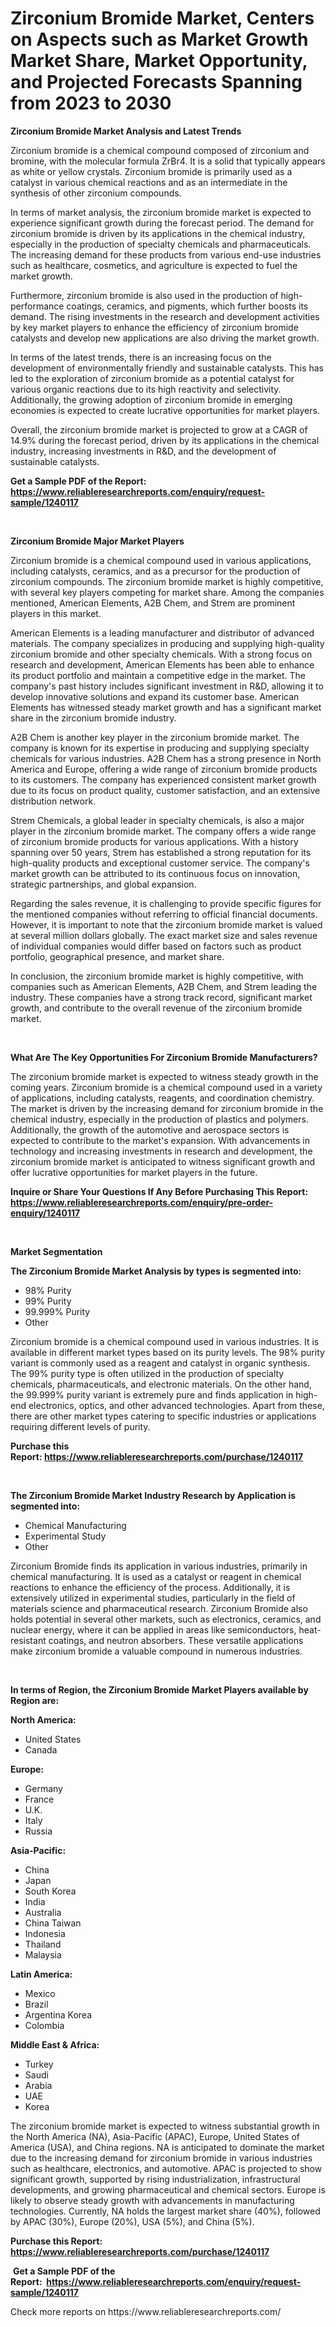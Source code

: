 <p><h1>Zirconium Bromide Market, Centers on Aspects such as Market Growth Market Share, Market Opportunity, and Projected Forecasts Spanning from 2023 to 2030</h1></p><p><strong>Zirconium Bromide Market Analysis and Latest Trends</strong></p>
<p><p>Zirconium bromide is a chemical compound composed of zirconium and bromine, with the molecular formula ZrBr4. It is a solid that typically appears as white or yellow crystals. Zirconium bromide is primarily used as a catalyst in various chemical reactions and as an intermediate in the synthesis of other zirconium compounds.</p><p>In terms of market analysis, the zirconium bromide market is expected to experience significant growth during the forecast period. The demand for zirconium bromide is driven by its applications in the chemical industry, especially in the production of specialty chemicals and pharmaceuticals. The increasing demand for these products from various end-use industries such as healthcare, cosmetics, and agriculture is expected to fuel the market growth.</p><p>Furthermore, zirconium bromide is also used in the production of high-performance coatings, ceramics, and pigments, which further boosts its demand. The rising investments in the research and development activities by key market players to enhance the efficiency of zirconium bromide catalysts and develop new applications are also driving the market growth.</p><p>In terms of the latest trends, there is an increasing focus on the development of environmentally friendly and sustainable catalysts. This has led to the exploration of zirconium bromide as a potential catalyst for various organic reactions due to its high reactivity and selectivity. Additionally, the growing adoption of zirconium bromide in emerging economies is expected to create lucrative opportunities for market players.</p><p>Overall, the zirconium bromide market is projected to grow at a CAGR of 14.9% during the forecast period, driven by its applications in the chemical industry, increasing investments in R&D, and the development of sustainable catalysts.</p></p>
<p><strong>Get a Sample PDF of the Report:&nbsp; <a href="https://www.reliableresearchreports.com/enquiry/request-sample/1240117">https://www.reliableresearchreports.com/enquiry/request-sample/1240117</a></strong></p>
<p>&nbsp;</p>
<p><strong>Zirconium Bromide Major Market Players</strong></p>
<p><p>Zirconium bromide is a chemical compound used in various applications, including catalysts, ceramics, and as a precursor for the production of zirconium compounds. The zirconium bromide market is highly competitive, with several key players competing for market share. Among the companies mentioned, American Elements, A2B Chem, and Strem are prominent players in this market.</p><p>American Elements is a leading manufacturer and distributor of advanced materials. The company specializes in producing and supplying high-quality zirconium bromide and other specialty chemicals. With a strong focus on research and development, American Elements has been able to enhance its product portfolio and maintain a competitive edge in the market. The company's past history includes significant investment in R&D, allowing it to develop innovative solutions and expand its customer base. American Elements has witnessed steady market growth and has a significant market share in the zirconium bromide industry.</p><p>A2B Chem is another key player in the zirconium bromide market. The company is known for its expertise in producing and supplying specialty chemicals for various industries. A2B Chem has a strong presence in North America and Europe, offering a wide range of zirconium bromide products to its customers. The company has experienced consistent market growth due to its focus on product quality, customer satisfaction, and an extensive distribution network.</p><p>Strem Chemicals, a global leader in specialty chemicals, is also a major player in the zirconium bromide market. The company offers a wide range of zirconium bromide products for various applications. With a history spanning over 50 years, Strem has established a strong reputation for its high-quality products and exceptional customer service. The company's market growth can be attributed to its continuous focus on innovation, strategic partnerships, and global expansion.</p><p>Regarding the sales revenue, it is challenging to provide specific figures for the mentioned companies without referring to official financial documents. However, it is important to note that the zirconium bromide market is valued at several million dollars globally. The exact market size and sales revenue of individual companies would differ based on factors such as product portfolio, geographical presence, and market share.</p><p>In conclusion, the zirconium bromide market is highly competitive, with companies such as American Elements, A2B Chem, and Strem leading the industry. These companies have a strong track record, significant market growth, and contribute to the overall revenue of the zirconium bromide market.</p></p>
<p>&nbsp;</p>
<p><strong>What Are The Key Opportunities For Zirconium Bromide Manufacturers?</strong></p>
<p><p>The zirconium bromide market is expected to witness steady growth in the coming years. Zirconium bromide is a chemical compound used in a variety of applications, including catalysts, reagents, and coordination chemistry. The market is driven by the increasing demand for zirconium bromide in the chemical industry, especially in the production of plastics and polymers. Additionally, the growth of the automotive and aerospace sectors is expected to contribute to the market's expansion. With advancements in technology and increasing investments in research and development, the zirconium bromide market is anticipated to witness significant growth and offer lucrative opportunities for market players in the future.</p></p>
<p><strong>Inquire or Share Your Questions If Any Before Purchasing This Report: <a href="https://www.reliableresearchreports.com/enquiry/pre-order-enquiry/1240117">https://www.reliableresearchreports.com/enquiry/pre-order-enquiry/1240117</a></strong></p>
<p>&nbsp;</p>
<p><strong>Market Segmentation</strong></p>
<p><strong>The Zirconium Bromide Market Analysis by types is segmented into:</strong></p>
<p><ul><li>98% Purity</li><li>99% Purity</li><li>99.999% Purity</li><li>Other</li></ul></p>
<p><p>Zirconium bromide is a chemical compound used in various industries. It is available in different market types based on its purity levels. The 98% purity variant is commonly used as a reagent and catalyst in organic synthesis. The 99% purity type is often utilized in the production of specialty chemicals, pharmaceuticals, and electronic materials. On the other hand, the 99.999% purity variant is extremely pure and finds application in high-end electronics, optics, and other advanced technologies. Apart from these, there are other market types catering to specific industries or applications requiring different levels of purity.</p></p>
<p><strong>Purchase this Report:&nbsp;<a href="https://www.reliableresearchreports.com/purchase/1240117">https://www.reliableresearchreports.com/purchase/1240117</a></strong></p>
<p>&nbsp;</p>
<p><strong>The Zirconium Bromide Market Industry Research by Application is segmented into:</strong></p>
<p><ul><li>Chemical Manufacturing</li><li>Experimental Study</li><li>Other</li></ul></p>
<p><p>Zirconium Bromide finds its application in various industries, primarily in chemical manufacturing. It is used as a catalyst or reagent in chemical reactions to enhance the efficiency of the process. Additionally, it is extensively utilized in experimental studies, particularly in the field of materials science and pharmaceutical research. Zirconium Bromide also holds potential in several other markets, such as electronics, ceramics, and nuclear energy, where it can be applied in areas like semiconductors, heat-resistant coatings, and neutron absorbers. These versatile applications make zirconium bromide a valuable compound in numerous industries.</p></p>
<p>&nbsp;</p>
<p><strong>In terms of Region, the Zirconium Bromide Market Players available by Region are:</strong></p>
<p>
    <p> <strong> North America: </strong>
        <ul>
            <li>United States</li>
            <li>Canada</li>
        </ul>
        </p> 
    <p> <strong> Europe: </strong>
        <ul>
            <li>Germany</li>
            <li>France</li>
            <li>U.K.</li>
            <li>Italy</li>
            <li>Russia</li>
        </ul>
        </p> 
    <p> <strong> Asia-Pacific: </strong>
        <ul>
            <li>China</li>
            <li>Japan</li>
            <li>South Korea</li>
            <li>India</li>
            <li>Australia</li>
            <li>China Taiwan</li>
            <li>Indonesia</li>
            <li>Thailand</li>
            <li>Malaysia</li>
        </ul>
        </p> 
    <p> <strong> Latin America: </strong>
        <ul>
            <li>Mexico</li>
            <li>Brazil</li>
            <li>Argentina Korea</li>
            <li>Colombia</li>
        </ul>
        </p> 
    <p> <strong> Middle East & Africa: </strong>
        <ul>
            <li>Turkey</li>
            <li>Saudi</li>
            <li>Arabia</li>
            <li>UAE</li>
            <li>Korea</li>
        </ul>
    </p>
    </p>
<p><p>The zirconium bromide market is expected to witness substantial growth in the North America (NA), Asia-Pacific (APAC), Europe, United States of America (USA), and China regions. NA is anticipated to dominate the market due to the increasing demand for zirconium bromide in various industries such as healthcare, electronics, and automotive. APAC is projected to show significant growth, supported by rising industrialization, infrastructural developments, and growing pharmaceutical and chemical sectors. Europe is likely to observe steady growth with advancements in manufacturing technologies. Currently, NA holds the largest market share (40%), followed by APAC (30%), Europe (20%), USA (5%), and China (5%).</p></p>
<p><strong>Purchase this Report: <a href="https://www.reliableresearchreports.com/purchase/1240117">https://www.reliableresearchreports.com/purchase/1240117</a></strong></p>
<p>&nbsp;<strong>Get a Sample PDF of the Report:&nbsp;&nbsp;<a href="https://www.reliableresearchreports.com/enquiry/request-sample/1240117">https://www.reliableresearchreports.com/enquiry/request-sample/1240117</a></strong></p>
<p><strong></strong></p>
<p>Check more reports on https://www.reliableresearchreports.com/</p>